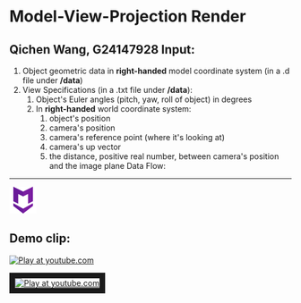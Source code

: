 **Model-View-Projection Render**
================================
Qichen Wang, G24147928
Input:
-----
   1. Object geometric data in **right-handed** model coordinate system (in a .d file under **/data**)
   2. View Specifications (in a .txt file under **/data**):
      1. Object's Euler angles (pitch, yaw, roll of object) in degrees
      2. In **right-handed** world coordinate system:
         1. object's position
         2. camera's position
         3. camera's reference point (where it's looking at)
         4. camera's up vector
         5. the distance, positive real number, between camera's position and the image plane 
Data Flow:
---------
![alt text](https://github.com/adam-p/markdown-here/raw/master/src/common/images/icon48.png "Logo Title Text 1")

Demo clip:
---------
[![Play at youtube.com](https://img.youtube.com/vi/fFu08kVndPQ/0.jpg "Play at youtube.com")](https://youtu.be/fFu08kVndPQ)

<a href="http://www.youtube.com/watch?feature=player_embedded&v=fFu08kVndPQ
" target="_blank"><img src="http://img.youtube.com/vi/fFu08kVndPQ/0.jpg" 
alt="Play at youtube.com" width="240" height="180" border="10" /></a>
